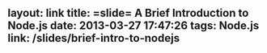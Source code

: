 layout: link
title: =slide= A Brief Introduction to Node.js
date: 2013-03-27 17:47:26
tags: Node.js
link: /slides/brief-intro-to-nodejs
---